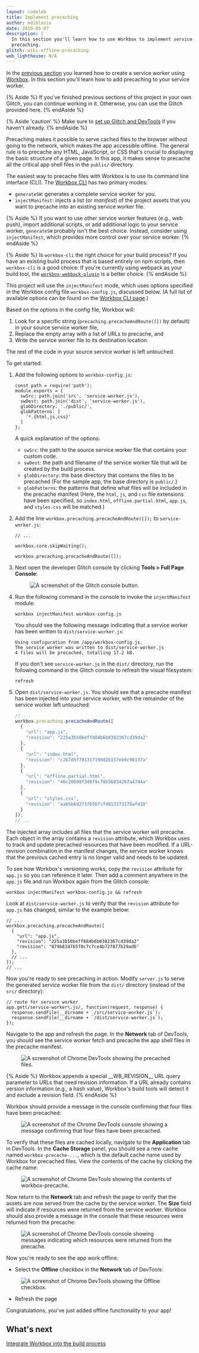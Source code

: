 ```yaml
---
layout: codelab
title: Implement precaching
author: mdiblasio
date: 2019-05-07
description: |
  In this section you'll learn how to use Workbox to implement service worker
  precaching.
glitch: wiki-offline-precaching
web_lighthouse: N/A
---
```


In the [previous section](../codelab-reliability-register-service-worker/) you
learned how to create a service worker using
[Workbox](https://developers.google.com/web/tools/workbox/). In this section
you'll learn how to add precaching to your service worker.

{% Aside %}
If you've finished previous sections of this project in your own Glitch, you
can continue working in it. Otherwise, you can use the Glitch provided here.
{% endAside %}

{% Aside 'caution' %}
Make sure to [set up Glitch and DevTools](../codelab-reliability-setup/) if you
haven't already.
{% endAside %}

Precaching makes it possible to serve cached files to the browser without going
to the network, which makes the app accessible offline. The general rule is to
precache any HTML, JavaScript, or CSS that's crucial to displaying the basic
structure of a given page. In this app, it makes sense to precache all the
critical app shell files in the `public/` directory.

The easiest way to precache files with Workbox is to use its command line
interface (CLI). The
[Workbox CLI](https://developers.google.com/web/tools/workbox/modules/workbox-cli)
has two primary modes:
+  `generateSW`: generates a complete service worker for you.
+  `injectManifest`: injects a list (or _manifest_) of the project assets that
   you want to precache into an existing service worker file.

{% Aside %}
If you want to use other service worker features (e.g., web push), import
additional scripts, or add additional logic to your service worker, `generateSW`
probably isn't the best choice. Instead, consider using `injectManifest`,
which provides more control over your service worker.
{% endAside %}

{% Aside %}
Is `workbox-cli` the right choice for your build process? If you have an
existing build process that is based entirely on npm scripts, then
`workbox-cli` is a good choice. If you're currently using webpack as your build
tool, the
[`workbox-webback-plugin`](https://developers.google.com/web/tools/workbox/modules/workbox-webpack-plugin)
is a better choice.
{% endAside %}

This project will use the `injectManifest` mode, which uses options specified
in the Workbox config file `workbox-config.js`, discussed below. (A full list
of available options can be found on the
[Workbox CLI page](https://developers.google.com/web/tools/workbox/modules/workbox-cli#options_used_by_injectmanifest).)

Based on the options in the config file, Workbox will:
1. Look for a specific string (`precaching.precacheAndRoute([])` by default)
   in your source service worker file,
1. Replace the empty array with a list of URLs to precache, and
1. Write the service worker file to its destination location.

The rest of the code in your source service worker is left untouched.

To get started:

1. Add the following options to `workbox-config.js`:

    ```js/2-7
    const path = require('path');
    module.exports = {
      swSrc: path.join('src', 'service-worker.js'),
      swDest: path.join('dist', 'service-worker.js'),
      globDirectory: './public/',
      globPatterns: [
        '*.{html,js,css}'
      ]
    };
    ```

    A quick explanation of the options:

    +  `swSrc`: the path to the source service worker file that contains your
       custom code.
    +  `swDest`: the path and filename of the service worker file that will be
       created by the build process.
    +  `globDirectory`: the base directory that contains the files to be precached
       (For the sample app, the base directory is `public/`.)  
    +  `globPatterns`: the patterns that define what files will be included in the
       precache manifest (Here, the `html`, `js`, and `css` file extensions have
       been specified, so `index.html`, `offline.partial.html`, `app.js`, and
       `styles.css` will be matched.)

1. Add the line `workbox.precaching.precacheAndRoute([]);` to
   `service-worker.js`:

    ```js/4
    // ...

    workbox.core.skipWaiting();

    workbox.precaching.precacheAndRoute([]);
    ```

1. Next open the developer Glitch console by clicking __Tools > Full Page Console__:

    <figure class="w-figure w-figure--center">
      <img class="w-screenshot" src="./glitch-console-btn.png"
      style="max-width: 356px;" alt="A screenshot of the Glitch console button.">
    </figure>

1. Run the following command in the console to invoke the `injectManifest`
   module:

    ```
    workbox injectManifest workbox-config.js
    ```

    You should see the following message indicating that a service worker has
    been written to `dist/service-worker.js`:

    ```
    Using configuration from /app/workbox-config.js.
    The service worker was written to dist/service-worker.js
    4 files will be precached, totalling 17.2 kB.
    ```

    If you don't see `service-worker.js` in the `dist/` directory, run the
    following command in the Glitch console to refresh the visual filesystem:

    ```
    refresh
    ```

1. Open `dist/service-worker.js`. You should see that a precache
   manifest has been injected into your service worker, with the remainder
   of the service worker left untouched:

    ```js
    // ...
    workbox.precaching.precacheAndRoute([
      {
        "url": "app.js",
        "revision": "225a3b50beff884b6b0382367cd39da2"
      },
      {
        "url": "index.html",
        "revision": "c267d5f79131f190d2b157eb9c98137a"
      },
      {
        "url": "offline.partial.html",
        "revision": "46c20898f3d0f9c78b56834287a47d4a"
      },
      {
        "url": "styles.css",
        "revision": "aab5b6d2737656fcfd813373178afd10"
      }
    ]);
    // ...
    ```

The injected array includes all files that the service worker will precache.
Each object in the array contains a `revision` attribute, which Workbox uses
to track and update precached resources that have been modified. If a
URL-revision combination in the manifest changes, the service worker knows that
the previous cached entry is no longer valid and needs to be updated.

To see how Workbox's versioning works, copy the `revision` attribute for
`app.js` so you can reference it later. Then add a comment anywhere in the
`app.js` file and run Workbox again from the Glitch console:

```
workbox injectManifest workbox-config.js && refresh
```

Look at `dist/service-worker.js` to verify that the `revision` attribute for
`app.js` has changed, similar to the example below:

```js/5/4
// ...
workbox.precaching.precacheAndRoute([
  {
    "url": "app.js",
    "revision": "225a3b50beff884b6b0382367cd39da2"
    "revision": "879b834765f0c7c7ce4b72f877b29ad6"
  },
  // ...
]);
// ...
```

Now you're ready to see precaching in action. Modify `server.js` to serve the
generated service worker file from the `dist/` directory (instead of the
`src/` directory):

```js/3/2
// route for service worker
app.get(/service-worker\.js/, function(request, response) {
  response.sendFile(__dirname + `/src/service-worker.js`);
  response.sendFile(__dirname + `/dist/service-worker.js`);
});
```

Navigate to the app and refresh the page. In the __Network__ tab of DevTools,
you should see the service worker fetch and precache the app shell files in the
precache manifest.

<figure class="w-figure w-figure--center">
  <img class="w-screenshot" src="./precached-files.png" alt="A screenshot of
  Chrome DevTools showing the precached files.">
</figure>

{% Aside %}
Workbox appends a special \_\_WB_REVISION__ URL query parameter to URLs that
need revision information. If a URL already contains version information (e.g.,
a hash value), Workbox's build tools will detect it and exclude a revision
field.
{% endAside %}

Workbox should provide a message in the console confirming that four files have
been precached:

<figure class="w-figure w-figure--center">
  <img class="w-screenshot" src="./precache-confirmation.png" alt="A screenshot
  of the Chrome DevTools console showing a message confirming that four files
  have been precached.">
</figure>

To verify that these files are cached locally, navigate to the __Application__
tab in DevTools. In the __Cache Storage__ panel, you should see a new cache
named `workbox-precache-...`, which is the default cache name used by Workbox
for precached files. View the contents of the cache by clicking the cache name:

<figure class="w-figure w-figure--center">
  <img class="w-screenshot" src="./cache-contents.png" alt="A screenshot of
  Chrome DevTools showing the contents of workbox-precache.">
</figure>

Now return to the __Network__ tab and refresh the page to verify that the
assets are now served from the cache by the service worker. The __Size__ field
will indicate if resources were returned from the service worker. Workbox
should also provide a message in the console that these resources were returned
from the precache:

<figure class="w-figure w-figure--center">
  <img class="w-screenshot" src="./resources-returned-precache.png" alt="A
  screenshot of Chrome DevTools console showing messages indicating which
  resources were returned from the precache.">
</figure>

Now you're ready to see the app work offline:

+  Select the __Offline__ checkbox in the __Network__ tab of DevTools:

<figure class="w-figure w-figure--center">
  <img class="w-screenshot" src="./offline-checkbox.png" alt="A screenshot of
  Chrome DevTools showing the Offline checkbox.">
</figure>

+  Refresh the page

Congratulations, you've just added offline functionality to your app!

## What's next
[Integrate Workbox into the build process](../codelab-reliability-integrate-workbox/)
